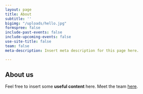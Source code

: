```yaml
---
layout: page
title: About
subtitle: ''
bigimg: "/uploads/hello.jpg"
formspree: false
include-past-events: false
include-upcoming-events: false
use-site-title: false
team: false
meta-description: Insert meta description for this page here.

---
```

## About us

Feel free to insert some **useful content** here. Meet the team [here](/team).